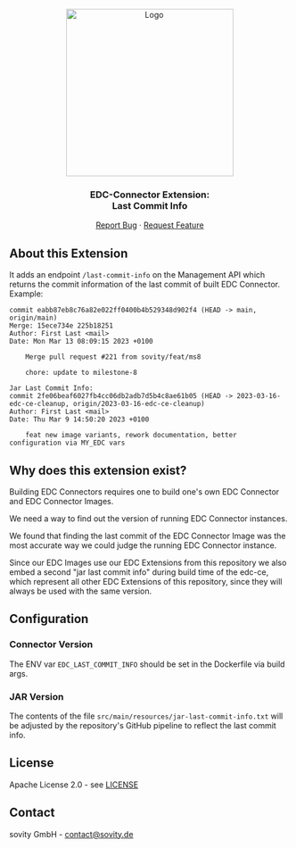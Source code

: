 <!-- PROJECT LOGO -->
<br />
<div align="center">
  <a href="https://github.com/sovity/edc-ce">
    <img src="https://raw.githubusercontent.com/sovity/edc-ui/main/src/assets/images/sovity_logo.svg" alt="Logo" width="300">
  </a>

<h3 align="center">EDC-Connector Extension:<br />Last Commit Info</h3>

  <p align="center">
    <a href="https://github.com/sovity/edc-ce/issues/new?template=bug_report.md">Report Bug</a>
    ·
    <a href="https://github.com/sovity/edc-ce/issues/new?template=feature_request.md">Request Feature</a>
  </p>
</div>

## About this Extension
It adds an endpoint `/last-commit-info` on the Management API which returns the commit information of
the last commit of built EDC Connector. Example:
```
commit eabb87eb8c76a82e022ff0400b4b529348d902f4 (HEAD -> main, origin/main)
Merge: 15ece734e 225b18251
Author: First Last <mail>
Date: Mon Mar 13 08:09:15 2023 +0100

    Merge pull request #221 from sovity/feat/ms8

    chore: update to milestone-8

Jar Last Commit Info:
commit 2fe06beaf6027fb4cc06db2adb7d5b4c8ae61b05 (HEAD -> 2023-03-16-edc-ce-cleanup, origin/2023-03-16-edc-ce-cleanup)
Author: First Last <mail>
Date: Thu Mar 9 14:50:20 2023 +0100

    feat new image variants, rework documentation, better configuration via MY_EDC vars
```

## Why does this extension exist?

Building EDC Connectors requires one to build one's own EDC Connector and EDC Connector Images.

We need a way to find out the version of running EDC Connector instances.

We found that finding the last commit of the EDC Connector Image was the most accurate way we could judge the
running EDC Connector instance.

Since our EDC Images use our EDC Extensions from this repository we also embed a second "jar last commit info"
during build time of the edc-ce, which represent all other EDC Extensions of this repository, since
they will always be used with the same version.

## Configuration

### Connector Version
The ENV var `EDC_LAST_COMMIT_INFO` should be set in the Dockerfile via build args.

### JAR Version
The contents of the file `src/main/resources/jar-last-commit-info.txt` will be adjusted by the
repository's GitHub pipeline to reflect the last commit info.

## License
Apache License 2.0 - see [LICENSE](../../LICENSE)

## Contact
sovity GmbH - contact@sovity.de
